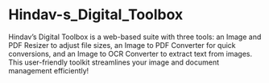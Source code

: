 # Hindav-s_Digital_Toolbox
Hindav’s Digital Toolbox is a web-based suite with three tools: an Image and PDF Resizer to adjust file sizes, an Image to PDF Converter for quick conversions, and an Image to OCR Converter to extract text from images. This user-friendly toolkit streamlines your image and document management efficiently!
